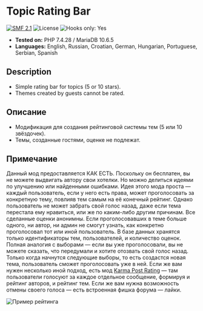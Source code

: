 # Topic Rating Bar
[![SMF 2.1](https://img.shields.io/badge/SMF-2.1-ed6033.svg?style=flat)](https://github.com/SimpleMachines/SMF2.1)
![License](https://img.shields.io/github/license/dragomano/topic-rating-bar)
![Hooks only: Yes](https://img.shields.io/badge/Hooks%20only-YES-blue)

* **Tested on:** PHP 7.4.28 / MariaDB 10.6.5
* **Languages:** English, Russian, Croatian, German, Hungarian, Portuguese, Serbian, Spanish

## Description
* Simple rating bar for topics (5 or 10 stars).
* Themes created by guests cannot be rated.

## Описание
* Модификация для создания рейтинговой системы тем (5 или 10 звёздочек).
* Темы, созданные гостями, оценке не подлежат.

## Примечание
Данный мод предоставляется КАК ЕСТЬ. Поскольку он бесплатен, вы не можете выдвигать автору свои хотелки. Но можно делиться идеями по улучшению или найденными ошибками.
Идея этого мода проста — каждый пользователь, если у него есть права, может проголосовать за конкретную тему, повлияв тем самым на её конечный рейтинг. Однако пользователь не может забрать свой голос назад, даже если тема перестала ему нравиться, или же по каким-либо другим причинам. Все сделанные оценки анонимны. Если проголосовавших в теме больше одного, ни автор, ни админ не смогут узнать, как конкретно проголосовал тот или иной пользователь. В базе данных хранятся только идентификаторы тем, пользователей, и количество оценок. Полная аналогия с выборами — если вы уже проголосовали, вы не можете сказать, что передумали и хотите отозвать свой голос назад. Только когда начнутся следующие выборы, то есть создаcтся новая тема, пользователь сможет проголосовать уже в ней. Если же вам нужен несколько иной подход, есть мод [Karma Post Rating](https://dragomano.ru/mods/karma-post-rating) — там пользователи голосуют за каждое отдельное сообщение, формируя и рейтинг авторов, и рейтинг тем. Если же вам нужна возможность отмены своего голоса — есть встроенная фишка форума — лайки.

![Пример рейтинга](https://user-images.githubusercontent.com/229402/72662059-d28d2600-3a03-11ea-916b-ca64820fc9a0.png)
